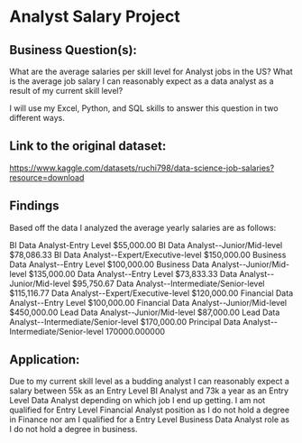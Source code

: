 # Analyst Salary Project

## Business Question(s):

What are the average salaries per skill level for Analyst jobs in the US? What is the average job salary I can reasonably expect as a data analyst as a result of my current skill level?

I will use my Excel, Python, and SQL skills to answer this question in two different ways.

## Link to the original dataset:

https://www.kaggle.com/datasets/ruchi798/data-science-job-salaries?resource=download

## Findings

Based off the data I analyzed the average yearly salaries are as follows:

BI Data Analyst-Entry Level                     $55,000.00
BI Data Analyst--Junior/Mid-level               $78,086.33
BI Data Analyst--Expert/Executive-level         $150,000.00
Business Data Analyst--Entry Level              $100,000.00
Business Data Analyst--Junior/Mid-level         $135,000.00
Data Analyst--Entry Level                       $73,833.33
Data Analyst--Junior/Mid-level                  $95,750.67
Data Analyst--Intermediate/Senior-level         $115,116.77
Data Analyst--Expert/Executive-level            $120,000.00
Financial Data Analyst--Entry Level             $100,000.00
Financial Data Analyst--Junior/Mid-level        $450,000.00
Lead Data Analyst--Junior/Mid-level             $87,000.00
Lead Data Analyst--Intermediate/Senior-level    $170,000.00
Principal Data Analyst--Intermediate/Senior-level   170000.000000

## Application:

Due to my current skill level as a budding analyst I can reasonably expect a salary between 55k as an Entry Level BI Analyst and 73k a year as an Entry Level Data Analyst depending on which job I end up getting.  I am not qualified for Entry Level Financial Analyst position as I do not hold a degree in Finance nor am I qualified for a Entry Level Business Data Analyst role as I do not hold a degree in business.
